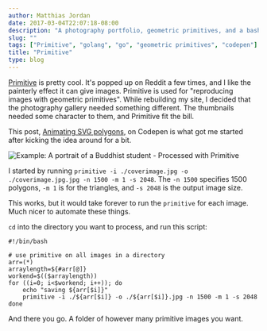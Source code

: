 ```yaml
---
author: Matthias Jordan
date: 2017-03-04T22:07:18-08:00
description: "A photography portfolio, geometric primitives, and a bash script."
slug: ""
tags: ["Primitive", "golang", "go", "geometric primitives", "codepen"]
title: "Primitive"
type: blog
---
```

[Primitive](https://github.com/fogleman/primitive) is pretty cool. It's popped up on Reddit a few times, and I like the painterly effect it can give images. Primitive is used for "reproducing images with geometric primitives". While rebuilding my site, I decided that the photography gallery needed something different. The thumbnails needed some character to them, and Primitive fit the bill.

This post, [Animating SVG polygons](https://codepen.io/nsayenko/post/animating-svg-polygons-tutorial), on Codepen is what got me started after kicking the idea around for a bit.

![Example: A portrait of a Buddhist student - Processed with Primitive](/assets/coverimage_people.jpg#floatright-md)

I started by running `primitive -i ./coverimage.jpg -o ./coverimage.jpg.jpg -n 1500 -m 1 -s 2048`. The `-n 1500` specifies 1500 polygons, `-m 1` is for the triangles, and `-s 2048` is the output image size.

This works, but it would take forever to run the `primitive` for each image. Much nicer to automate these things.

`cd` into the directory you want to process, and run this script:

```
#!/bin/bash

# use primitive on all images in a directory
arr=(*)
arraylength=${#arr[@]}
workend=$(($arraylength))
for ((i=0; i<$workend; i++)); do
    echo "saving ${arr[$i]}"
    primitive -i ./${arr[$i]} -o ./${arr[$i]}.jpg -n 1500 -m 1 -s 2048
done
```

And there you go. A folder of however many primitive images you want.
